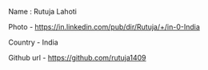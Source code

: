 Name : Rutuja Lahoti

Photo - https://in.linkedin.com/pub/dir/Rutuja/+/in-0-India

Country - India

Github url - https://github.com/rutuja1409
